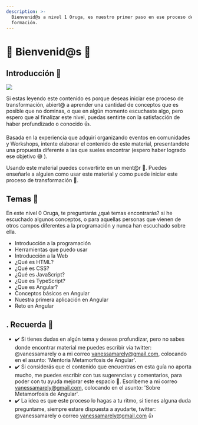 ```yaml
---
description: >-
  Bienvenid@s a nivel 1 Oruga, es nuestro primer paso en ese proceso de
  formación.
---
```


# 🐛 Bienvenid@s 🐛

## Introducción 💪

![](../.gitbook/assets/oruga.png)

Si estas leyendo este contenido es porque deseas iniciar ese proceso de transformación, abiert@ a aprender una cantidad de conceptos que es posible que no dominas, o que en algún momento escuchaste algo, pero espero que al finalizar este nivel, puedas sentirte con la satisfacción de haber profundizado o conocido 👍.

Basada en la experiencia que adquirí organizando eventos en comunidades y Workshops, intente elaborar el contenido de este material, presentandote una propuesta diferente a las que sueles encontrar \(espero haber logrado ese objetivo 😅 \).

Usando este material puedes convertirte en un ment@r 💪. Puedes enseñarle a alguien como usar este material y como puede iniciar este proceso de transformación 👊.

## Temas 🤩

En este nivel 0 Oruga, te preguntarás ¿qué temas encontrarás? si he escuchado algunos conceptos, o para aquellas personas que vienen de otros campos diferentes a la programación y nunca han escuchado sobre ella.

* Introducción a la programación
* Herramientas que puedo usar
* Introducción a la Web
* ¿Qué es HTML?
* ¿Qué es CSS?
* ¿Qué es JavaScript?
* ¿Que es TypeScript?
* ¿Que es Angular?
* Conceptos básicos en Angular
* Nuestra primera aplicación en Angular
* Reto en Angular

## . Recuerda 👀

* ✔️ Si tienes dudas en algún tema y deseas profundizar, pero no sabes donde encontrar material me puedes escribir via twitter: @vanessamarely o a mi correo vanessamarely@gmail.com, colocando en el asunto: 'Mentoria Metamorfosis de Angular'.
* ✔️ Si considerás que el contenido que encuentras en esta guía no aporta mucho, me puedes escribir con tus sugerencias y comentarios, para poder con tu ayuda mejorar este espacio 💪. Escribeme a mi correo vanessamarely@gmail.com, colocando en el asunto: 'Sobre Metamorfosis de Angular'.
* ✔️ La idea es que este proceso lo hagas a tu ritmo, si tienes alguna duda preguntame, siempre estare dispuesta a ayudarte, twitter: @vanessamarely o correo vanessamarely@gmail.com 👍

